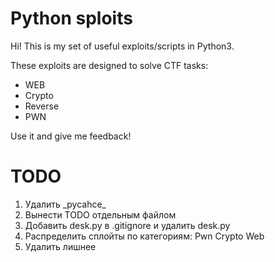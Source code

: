 # Python sploits

Hi! This is my set of useful exploits/scripts in Python3.

These exploits are designed to solve CTF tasks:
- WEB
- Crypto
- Reverse
- PWN

Use it and give me feedback!

# TODO

1. Удалить \_pycahce\_
1. Вынести TODO отдельным файлом
1. Добавить desk.py в .gitignore и удалить desk.py
1. Распределить сплойты по категориям: Pwn Crypto Web
1. Удалить лишнее